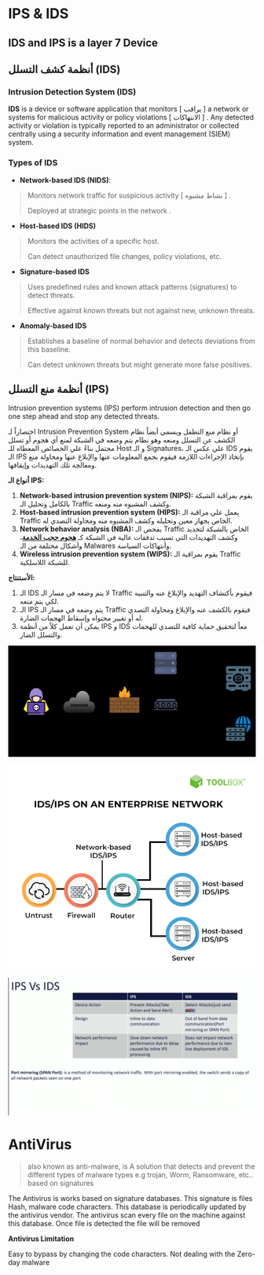 # **IPS & IDS**

## IDS and IPS is a layer 7 Device

## أنظمة كشف التسلل (IDS)

### Intrusion Detection System (IDS)

**IDS** is a device or software application that monitors [ يراقب  ] a network or systems for malicious activity or policy violations [ الانتهاكات ] . Any detected activity or violation is typically reported to an administrator or collected centrally using a security information and event management (SIEM) system.

### **Types of IDS**

- **Network-based IDS (NIDS)**:

> Monitors network traffic for suspicious activity [ نشاط مشبوه ] .
> 
> 
> Deployed at strategic points in the network .
> 
- **Host-based IDS (HIDS)**

> Monitors the activities of a specific host.
> 
> 
> Can detect unauthorized file changes, policy violations, etc.
> 
- **Signature-based IDS**

> Uses predefined rules and known attack patterns (signatures) to detect threats.
> 
> 
> Effective against known threats but not against new, unknown threats.
> 
- **Anomaly-based IDS**

> Establishes a baseline of normal behavior and detects deviations from this baseline.
> 
> 
> Can detect unknown threats but might generate more false positives.
> 

## أنظمة منع التسلل (IPS)

Intrusion prevention systems (IPS) perform intrusion detection and then go one step ahead and stop any detected threats. 

اختصاراً لـ Intrusion Prevention System أو نظام منع التطفل ويسمي أيضاً نظام الكشف عن التسلل ومنعه وهو نظام يتم وضعه في الشبكة لمنع أي هجوم أو تسلل محتمل بناءً علي  الخصائص المعطاه للـ Host و الـ Signatures، علي عكس الـ IDS يقوم الـ IPS بإتخاذ الإجراءات اللازمة فيقوم بجمع المعلومات عنها والإبلاغ عنها ومحاولة منع ومعالجة تلك التهديدات وإيقافها.

**أنواع الـ IPS:**

1. **Network-based intrusion prevention system (NIPS):** يقوم بمراقبة الشبكة بالكامل وتحليل الـ Traffic وكشف المشبوه منه ومنعه.
2. **Host-based intrusion prevention system (HIPS):** يعمل علي مراقبة الـ Traffic الخاص بجهاز معين وتحليله وكشف المشبوه منه ومحاولة التصدي له.
3. **Network behavior analysis (NBA):** يفحص الـ Traffic الخاص بالشبكة لتحديد وكشف التهديدات التي تسبب تدفقات عالية في الشبكة كـ [**هجوم حجب الخدمة**](https://root-x.dev/blog/article/dos_attack)، وأشكال مختلفة من الـ Malwares وأنتهاكات السياسة.
4. **Wireless intrusion prevention system (WIPS):** يقوم بمراقبة الـ Traffic للشبكة اللاسلكية.

**الأستنتاج:**

1. الـ IDS لا يتم وضعه في مسار الـ Traffic فيقوم بأكتشاف التهديد والإبلاغ عنه والتنبيه لكي يتم منعه.
2. الـ IPS يتم وضعه في مسار الـ Traffic فيقوم بالكشف عنه والإبلاغ ومحاولة التصدي له أو تغيير محتواه وإسقاط الهجمات الضارة.
3. يمكن أن تعمل كلاً من أنظمة IPS و IDS معاً لتحقيق حماية كافية للتصدي للهجمات والتسلل الضار.

![5myx4tb7.bmp](Cyber%20Security%20369db91137f44179916e0f47855d6dd7/5myx4tb7.bmp)

![0d3rt195.bmp](Cyber%20Security%20369db91137f44179916e0f47855d6dd7/0d3rt195.bmp)

![Untitled](Cyber%20Security%20369db91137f44179916e0f47855d6dd7/Untitled%205.png)

# **AntiVirus**

> also known as anti-malware, is A solution that detects and prevent the different types of malware
types e.g trojan, Worm, Ransomware, etc.. based on signatures
> 

The Antivirus is works based on signature databases.
This signature is files Hash, malware code characters.
This database is periodically updated by the antivirus vendor.
The antivirus scan every file on the machine against this database.
Once file is detected the file will be removed

**Antivirus Limitation**

Easy to bypass by changing the code characters.
Not dealing with the Zero-day malware

